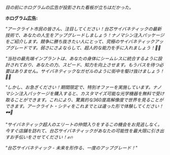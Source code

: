 _目の前にホログラムの広告が投影された看板が立ちはだかった。_

**ホログラム広告:**

_"アークライト市民の皆さん、注目してください！台芯サイバネティックの最新技術で、あなたの人生をアップグレードしましょう！ナノマシン注入パッケージをご紹介します。競争に勝ち抜きたい人にとって、究極のサイバネティックアップグレードです。弱さにさよならして、超人的な能力を手に入れましょう！🤖🚀_

_"当社の最先端インプラントは、あなたの身体にシームレスに統合するように設計されており、あなたの力、スピード、知力を向上させます。もうバスを待つ必要はありません。サイバネティックなガゼルのように街中を駆け抜けましょう！💨✨_

_"しかし、お急ぎください！期間限定で、特別オファーを実施しています。ナノマシン注入パッケージを購入すると、カスタマイズ可能な光学機器を無料で受け取ることができます。これにより、驚異的な360度高解像度で世界を見ることができます。アークライト・シティをこれまでとは違った形で体験してください！🕶️🌆_

_"サイバネティック超人のエリートの仲間入りをするこの機会をお見逃しなく。今すぐ店舗を訪れて、台芯サイバネティックがあなたの可能性を最大限に引き出すお手伝いをさせてください！✊🔥_

_"台芯サイバネティック - 未来を形作る、一度のアップグレード！_"
